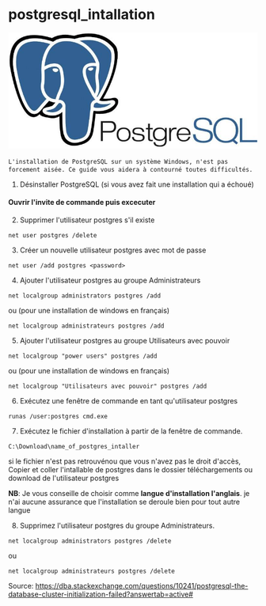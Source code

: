 # postgresql_intallation

![Test Image 6](xpostgresql.jpg.pagespeed.ic.82ZZ05AnGg.jpg)

```
L'installation de PostgreSQL sur un système Windows, n'est pas forcement aisée. Ce guide vous aidera à contourné toutes difficultés.
```


1. Désinstaller PostgreSQL  (si vous avez fait une installation qui a échoué)

#### Ouvrir l'invite de commande puis excecuter 
2. Supprimer l'utilisateur postgres s'il existe 
```
net user postgres /delete   
```
3. Créer un nouvelle utilisateur postgres avec mot de passe
```
net user /add postgres <password>
```
4. Ajouter l'utilisateur postgres au groupe Administrateurs
```
net localgroup administrators postgres /add
```
ou (pour une installation de windows en français)
```
net localgroup administrateurs postgres /add
```
5. Ajouter l'utilisateur postgres au groupe Utilisateurs avec pouvoir

```
net localgroup "power users" postgres /add
```
ou  (pour une installation de windows en français)
```
net localgroup "Utilisateurs avec pouvoir" postgres /add
```
6. Exécutez une fenêtre de commande en tant qu'utilisateur postgres

```
runas /user:postgres cmd.exe
```
7. Exécutez le fichier d'installation à partir de la fenêtre de commande.

```
C:\Download\name_of_postgres_intaller
```

si le fichier n'est pas retrouvénou que vous n'avez pas le droit d'accès, Copier et coller  l'intallable de postgres dans le dossier téléchargements ou download de l'utilisateur postgres

**NB**: Je vous conseille de choisir comme **langue d'installation l'anglais**. je n'ai aucune assurance que l'installation se deroule bien pour tout autre langue

8. Supprimez l'utilisateur postgres du groupe Administrateurs.
```
net localgroup administrators postgres /delete
```
ou 
```
net localgroup administrateurs postgres /delete
```

Source:
https://dba.stackexchange.com/questions/10241/postgresql-the-database-cluster-initialization-failed?answertab=active#
